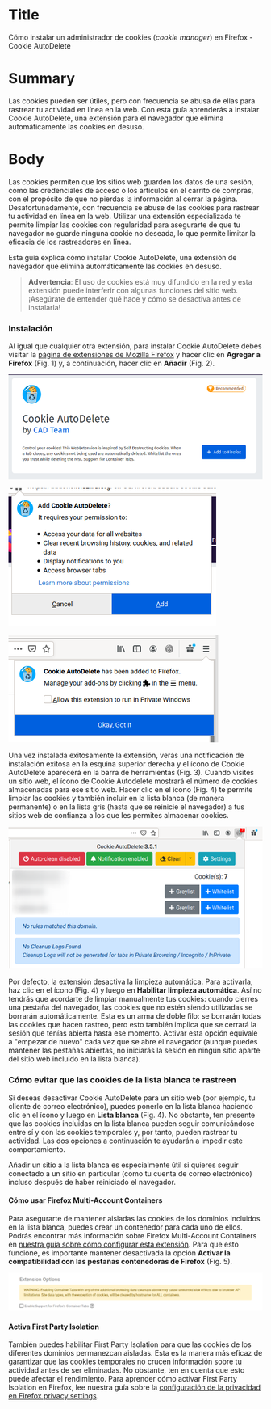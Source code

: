 # Title #
Cómo instalar un administrador de cookies (*cookie manager*) en Firefox - Cookie AutoDelete

# Summary #
Las cookies pueden ser útiles, pero con frecuencia se abusa de ellas para rastrear tu actividad en línea en la web. Con esta guía aprenderás a instalar Cookie AutoDelete, una extensión para el navegador que elimina automáticamente las cookies en desuso.


# Body #
Las cookies permiten que los sitios web guarden los datos de una sesión, como las credenciales de acceso o los artículos en el carrito de compras, con el propósito de que no pierdas la información al cerrar la página. Desafortunadamente, con frecuencia se abuse de las cookies para rastrear tu actividad en línea en la web. Utilizar una extensión especializada te permite limpiar las cookies con regularidad para asegurarte de que tu navegador no guarde ninguna cookie no deseada, lo que permite limitar la eficacia de los rastreadores en línea.

Esta guía explica cómo instalar Cookie AutoDelete, una extensión de navegador que elimina automáticamente las cookies en desuso.

> **Advertencia**: El uso de cookies está muy difundido en la red y esta extensión puede interferir con algunas funciones del sitio web. ¡Asegúrate de entender qué hace y cómo se desactiva antes de instalarla!

### Instalación ###

Al igual que cualquier otra extensión, para instalar Cookie AutoDelete debes visitar la [página de extensiones de Mozilla Firefox][1] y hacer clic en **Agregar a Firefox** (Fig. 1) y, a continuación, hacer clic en **Añadir** (Fig. 2).

![Fig. 1: Descargar Cookie AutoDelete: Agregar a Firefox (*Add to Firefox*)](../../images/Firefox/cad-add.png?raw=true)

![Fig. 2: Añadir Cookie AutoDelete a Firefox: Añadir (*Add*)](../../images/Firefox/cad-prompt.png?raw=true)

![Fig. 3: Notificación de instalación exitosa](../../images/Firefox/cad-notify.png?raw=true)

Una vez instalada exitosamente la extensión, verás una notificación de instalación exitosa en la esquina superior derecha y el ícono de Cookie AutoDelete aparecerá en la barra de herramientas (Fig. 3). Cuando visites un sitio web, el ícono de Cookie Autodelete mostrará el número de cookies almacenadas para ese sitio web. Hacer clic en el ícono (Fig. 4) te permite limpiar las cookies y también incluir en la lista blanca (de manera permanente) o en la lista gris (hasta que se reinicie el navegador) a tus sitios web de confianza a los que les permites almacenar cookies.


![Fig. 4: Interfaz emergente de Cookie Autodelete: Limpieza automática (*Auto-clean*), Limpiar (*Clean*), Lista gris (*Greylist*), Lista blanca (*White list*)](../../images/Firefox/cad-test.png?raw=true)

Por defecto, la extensión desactiva la limpieza automática. Para activarla, haz clic en el ícono (Fig. 4) y luego en **Habilitar limpieza automática**. Así no tendrás que acordarte de limpiar manualmente tus cookies: cuando cierres una pestaña del navegador, las cookies que no estén siendo utilizadas se borrarán automáticamente. Esta es un arma de doble filo: se borrarán todas las cookies que hacen rastreo, pero esto también implica que se cerrará la sesión que tenías abierta hasta ese momento. Activar esta opción equivale a "empezar de nuevo" cada vez que se abre el navegador (aunque puedes mantener las pestañas abiertas, no iniciarás la sesión en ningún sitio aparte del sitio web incluido en la lista blanca).

### Cómo evitar que las cookies de la lista blanca te rastreen ###

Si deseas desactivar Cookie AutoDelete para un sitio web (por ejemplo, tu cliente de correo electrónico), puedes ponerlo en la lista blanca haciendo clic en el ícono y luego en **Lista blanca** (Fig. 4). No obstante, ten presente que las cookies incluidas en la lista blanca pueden seguir comunicándose entre sí y con las cookies temporales y, por tanto, pueden rastrear tu actividad. Las dos opciones a continuación te ayudarán a impedir este comportamiento.

Añadir un sitio a la lista blanca es especialmente útil si quieres seguir conectado a un sitio en particular (como tu cuenta de correo electrónico) incluso después de haber reiniciado el navegador.

#### Cómo usar Firefox Multi-Account Containers ####

Para asegurarte de mantener aisladas las cookies de los dominios incluidos en la lista blanca, puedes crear un contenedor para cada uno de ellos. Podrás encontrar más información sobre Firefox Multi-Account Containers en [nuestra guía sobre cómo configurar esta extensión][2]. Para que esto funcione, es importante mantener desactivada la opción **Activar la compatibilidad con las pestañas contenedoras de Firefox** (Fig. 5).

![Fig. 5: Desactivar el soporte para Firefox Containers](../../images/Firefox/cad-containers.png?raw=true)

#### Activa First Party Isolation ####

También puedes habilitar First Party Isolation para que las cookies de los diferentes dominios permanezcan aisladas. Esta es la manera más eficaz de garantizar que las cookies temporales no crucen información sobre tu actividad antes de ser eliminadas. No obstante, ten en cuenta que esto puede afectar el rendimiento. Para aprender cómo activar First Party Isolation en Firefox, lee nuestra guía sobre la [configuración de la privacidad en Firefox privacy settings][3]. 

[1]: https://addons.mozilla.org/en-US/firefox/addon/cookie-autodelete/

[2]: firefox-containers.md

[3]: firefox-settings.md
